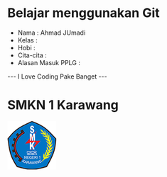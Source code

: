 # Belajar menggunakan Git

- Nama              : Ahmad JUmadi
- Kelas             :
- Hobi              :
- Cita-cita         :
- Alasan Masuk PPLG :

--- I Love Coding Pake Banget ---

# SMKN 1 Karawang
![Neskar](img/smkn.png)
